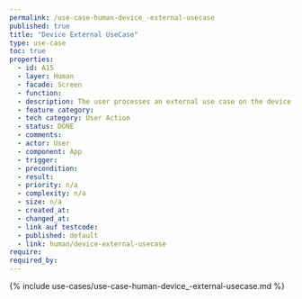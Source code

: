 ```yaml
---
permalink: /use-case-human-device_-external-usecase
published: true
title: "Device External UseCase"
type: use-case
toc: true
properties:
  - id: A15
  - layer: Human
  - facade: Screen
  - function:
  - description: The user processes an external use case on the device, e.g. share something by another app or select a file to upload.
  - feature category:
  - tech category: User Action
  - status: DONE
  - comments:
  - actor: User
  - component: App
  - trigger:
  - precondition:
  - result:
  - priority: n/a
  - complexity: n/a
  - size: n/a
  - created_at:
  - changed_at:
  - link auf testcode:
  - published: default
  - link: human/device-external-usecase
require:
required_by:
---
```


{% include use-cases/use-case-human-device_-external-usecase.md %}
